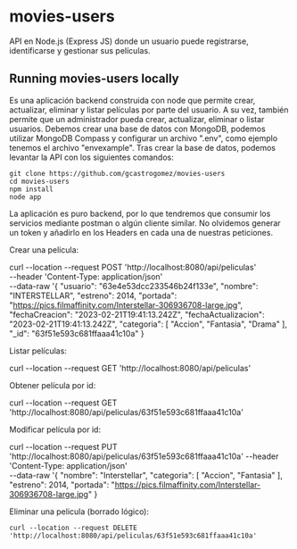 # movies-users 
API en Node.js (Express JS) donde un usuario puede registrarse, identificarse y gestionar sus películas.

## Running movies-users locally
Es una aplicación backend construida con node que permite crear, actualizar, eliminar y listar películas por parte del usuario. A su vez, también permite que un administrador pueda crear, actualizar, eliminar o listar usuarios.
Debemos crear una base de datos con MongoDB, podemos utilizar MongoDB Compass y configurar un archivo ".env", como ejemplo tenemos el archivo "envexample".
Tras crear la base de datos, podemos levantar la API con los siguientes comandos:

```
git clone https://github.com/gcastrogomez/movies-users
cd movies-users
npm install
node app
```

La aplicación es puro backend, por lo que tendremos que consumir los servicios mediante postman o algún cliente similar. No olvidemos generar un token y añadirlo en los Headers en cada una de nuestras peticiones.

Crear una película:

curl --location --request POST 'http://localhost:8080/api/peliculas' \
	--header 'Content-Type: application/json' \
	--data-raw '{
    "usuario": "63e4e53dcc233546b24f133e",
    "nombre": "INTERSTELLAR",
    "estreno": 2014,
    "portada": "https://pics.filmaffinity.com/Interstellar-306936708-large.jpg",
    "fechaCreacion": "2023-02-21T19:41:13.242Z",
    "fechaActualizacion": "2023-02-21T19:41:13.242Z",
    "categoria": [
        "Accion",
        "Fantasia",
        "Drama"
    ],
    "_id": "63f51e593c681ffaaa41c10a"
}

Listar películas:

curl --location --request GET 'http://localhost:8080/api/peliculas' 

Obtener película por id:

curl --location --request GET 'http://localhost:8080/api/peliculas/63f51e593c681ffaaa41c10a' 

Modificar película por id:

curl --location --request PUT 'http://localhost:8080/api/peliculas/63f51e593c681ffaaa41c10a'
	--header 'Content-Type: application/json' \
	--data-raw '{
    "nombre": "Interstellar",
    "categoria": [
        "Accion",
        "Fantasia"
    ],
    "estreno": 2014,
    "portada": "https://pics.filmaffinity.com/Interstellar-306936708-large.jpg"
}

Eliminar una pelicula (borrado lógico):

    curl --location --request DELETE 'http://localhost:8080/api/peliculas/63f51e593c681ffaaa41c10a'
